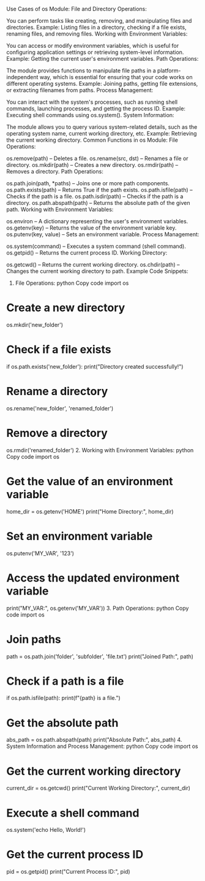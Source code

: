 Use Cases of os Module:
File and Directory Operations:

You can perform tasks like creating, removing, and manipulating files and directories.
Example: Listing files in a directory, checking if a file exists, renaming files, and removing files.
Working with Environment Variables:

You can access or modify environment variables, which is useful for configuring application settings or retrieving system-level information.
Example: Getting the current user's environment variables.
Path Operations:

The module provides functions to manipulate file paths in a platform-independent way, which is essential for ensuring that your code works on different operating systems.
Example: Joining paths, getting file extensions, or extracting filenames from paths.
Process Management:

You can interact with the system's processes, such as running shell commands, launching processes, and getting the process ID.
Example: Executing shell commands using os.system().
System Information:

The module allows you to query various system-related details, such as the operating system name, current working directory, etc.
Example: Retrieving the current working directory.
Common Functions in os Module:
File Operations:

os.remove(path) – Deletes a file.
os.rename(src, dst) – Renames a file or directory.
os.mkdir(path) – Creates a new directory.
os.rmdir(path) – Removes a directory.
Path Operations:

os.path.join(path, *paths) – Joins one or more path components.
os.path.exists(path) – Returns True if the path exists.
os.path.isfile(path) – Checks if the path is a file.
os.path.isdir(path) – Checks if the path is a directory.
os.path.abspath(path) – Returns the absolute path of the given path.
Working with Environment Variables:

os.environ – A dictionary representing the user's environment variables.
os.getenv(key) – Returns the value of the environment variable key.
os.putenv(key, value) – Sets an environment variable.
Process Management:

os.system(command) – Executes a system command (shell command).
os.getpid() – Returns the current process ID.
Working Directory:

os.getcwd() – Returns the current working directory.
os.chdir(path) – Changes the current working directory to path.
Example Code Snippets:
1. File Operations:
python
Copy code
import os

# Create a new directory
os.mkdir('new_folder')

# Check if a file exists
if os.path.exists('new_folder'):
    print("Directory created successfully!")

# Rename a directory
os.rename('new_folder', 'renamed_folder')

# Remove a directory
os.rmdir('renamed_folder')
2. Working with Environment Variables:
python
Copy code
import os

# Get the value of an environment variable
home_dir = os.getenv('HOME')
print("Home Directory:", home_dir)

# Set an environment variable
os.putenv('MY_VAR', '123')

# Access the updated environment variable
print("MY_VAR:", os.getenv('MY_VAR'))
3. Path Operations:
python
Copy code
import os

# Join paths
path = os.path.join('folder', 'subfolder', 'file.txt')
print("Joined Path:", path)

# Check if a path is a file
if os.path.isfile(path):
    print(f"{path} is a file.")

# Get the absolute path
abs_path = os.path.abspath(path)
print("Absolute Path:", abs_path)
4. System Information and Process Management:
python
Copy code
import os

# Get the current working directory
current_dir = os.getcwd()
print("Current Working Directory:", current_dir)

# Execute a shell command
os.system('echo Hello, World!')

# Get the current process ID
pid = os.getpid()
print("Current Process ID:", pid)

